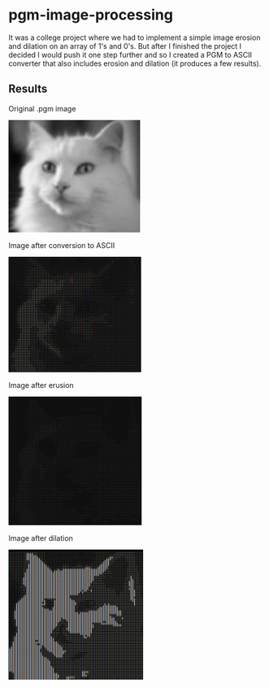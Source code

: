 # pgm-image-processing

It was a college project where we had to implement a simple image erosion and dilation on an array of 1's and 0's.
But after I finished the project I decided I would push it one step further and so I created a PGM to ASCII converter that also includes erosion and dilation (it produces
a few results).

## Results

Original .pgm image

![original](https://github.com/piotrfijol/pgm-image-processing/blob/main/readme-assets/original.jpg)

Image after conversion to ASCII

![ascii version](https://github.com/piotrfijol/pgm-image-processing/blob/main/readme-assets/converted.jpg)

Image after erusion

![after erusion](https://github.com/piotrfijol/pgm-image-processing/blob/main/readme-assets/erusion.jpg)

Image after dilation

![after dilation](https://github.com/piotrfijol/pgm-image-processing/blob/main/readme-assets/dilation.jpg)
